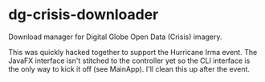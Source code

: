# dg-crisis-downloader
Download manager for Digital Globe Open Data (Crisis) imagery.

This was quickly hacked together to support the Hurricane Irma event.  The 
JavaFX interface isn't stitched to the controller yet so the CLI interface 
is the only way to kick it off (see MainApp).  I'll clean this up after the 
event.


